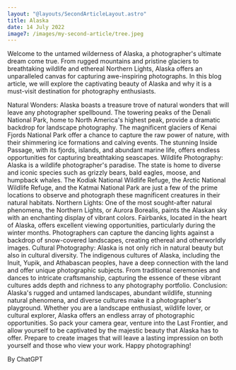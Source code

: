 ```yaml
---
layout: "@layouts/SecondArticleLayout.astro"
title: Alaska
date: 14 July 2022
image7: /images/my-second-article/tree.jpeg
---
```


Welcome to the untamed wilderness of Alaska, a photographer's ultimate dream come true. From rugged mountains and pristine glaciers to breathtaking wildlife and ethereal Northern Lights, Alaska offers an unparalleled canvas for capturing awe-inspiring photographs. In this blog article, we will explore the captivating beauty of Alaska and why it is a must-visit destination for photography enthusiasts.

Natural Wonders:
Alaska boasts a treasure trove of natural wonders that will leave any photographer spellbound. The towering peaks of the Denali National Park, home to North America's highest peak, provide a dramatic backdrop for landscape photography. The magnificent glaciers of Kenai Fjords National Park offer a chance to capture the raw power of nature, with their shimmering ice formations and calving events. The stunning Inside Passage, with its fjords, islands, and abundant marine life, offers endless opportunities for capturing breathtaking seascapes.
Wildlife Photography:
Alaska is a wildlife photographer's paradise. The state is home to diverse and iconic species such as grizzly bears, bald eagles, moose, and humpback whales. The Kodiak National Wildlife Refuge, the Arctic National Wildlife Refuge, and the Katmai National Park are just a few of the prime locations to observe and photograph these magnificent creatures in their natural habitats.
Northern Lights:
One of the most sought-after natural phenomena, the Northern Lights, or Aurora Borealis, paints the Alaskan sky with an enchanting display of vibrant colors. Fairbanks, located in the heart of Alaska, offers excellent viewing opportunities, particularly during the winter months. Photographers can capture the dancing lights against a backdrop of snow-covered landscapes, creating ethereal and otherworldly images.
Cultural Photography:
Alaska is not only rich in natural beauty but also in cultural diversity. The indigenous cultures of Alaska, including the Inuit, Yupik, and Athabascan peoples, have a deep connection with the land and offer unique photographic subjects. From traditional ceremonies and dances to intricate craftsmanship, capturing the essence of these vibrant cultures adds depth and richness to any photography portfolio.
Conclusion:
Alaska's rugged and untamed landscapes, abundant wildlife, stunning natural phenomena, and diverse cultures make it a photographer's playground. Whether you are a landscape enthusiast, wildlife lover, or cultural explorer, Alaska offers an endless array of photographic opportunities. So pack your camera gear, venture into the Last Frontier, and allow yourself to be captivated by the majestic beauty that Alaska has to offer. Prepare to create images that will leave a lasting impression on both yourself and those who view your work. Happy photographing!

By ChatGPT